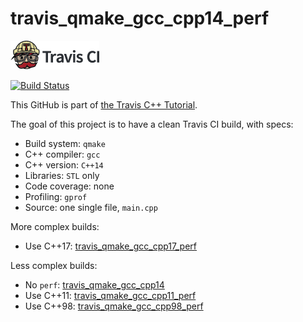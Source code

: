 # travis_qmake_gcc_cpp14_perf

[![Travis CI logo](pics/TravisCI.png)](https://travis-ci.org)

[![Build Status](https://travis-ci.org/richelbilderbeek/travis_qmake_gcc_cpp14_perf.svg?branch=master)](https://travis-ci.org/richelbilderbeek/travis_qmake_gcc_cpp14_perf)

This GitHub is part of [the Travis C++ Tutorial](https://github.com/richelbilderbeek/travis_cpp_tutorial).

The goal of this project is to have a clean Travis CI build, with specs:
 * Build system: `qmake`
 * C++ compiler: `gcc`
 * C++ version: `C++14`
 * Libraries: `STL` only
 * Code coverage: none
 * Profiling: `gprof`
 * Source: one single file, `main.cpp`

More complex builds:
 * Use C++17: [travis_qmake_gcc_cpp17_perf](https://www.github.com/richelbilderbeek/travis_qmake_gcc_cpp17_perf)

Less complex builds:
 * No `perf`: [travis_qmake_gcc_cpp14](https://www.github.com/richelbilderbeek/travis_qmake_gcc_cpp14)
 * Use C++11: [travis_qmake_gcc_cpp11_perf](https://www.github.com/richelbilderbeek/travis_qmake_gcc_cpp11_perf)
 * Use C++98: [travis_qmake_gcc_cpp98_perf](https://www.github.com/richelbilderbeek/travis_qmake_gcc_cpp98_perf)
 